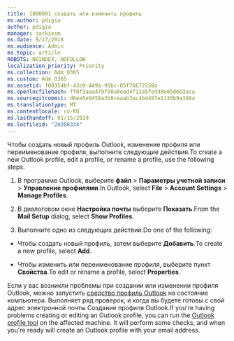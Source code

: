 ```yaml
---
title: 1800001 создать или изменить профиль
ms.author: pdigia
author: pdigia
manager: jackiesm
ms.date: 9/17/2018
ms.audience: Admin
ms.topic: article
ROBOTS: NOINDEX, NOFOLLOW
localization_priority: Priority
ms.collection: Adm_O365
ms.custom: Adm_O365
ms.assetid: f08354bf-43c0-449a-91bc-85f76672550a
ms.openlocfilehash: ff0f3aaa479f98a8ead4f11a5fed40e05d6b3aca
ms.sourcegitcommit: d6ea5e9458a2b8ceaab3ac4bd483e1130b9a398a
ms.translationtype: MT
ms.contentlocale: ru-RU
ms.lasthandoff: 01/15/2019
ms.locfileid: "28308334"
---
```

<span data-ttu-id="ab6d1-102">Чтобы создать новый профиль Outlook, изменение профиля или переименование профиля, выполните следующие действия.</span><span class="sxs-lookup"><span data-stu-id="ab6d1-102">To create a new Outlook profile, edit a profile, or rename a profile, use the following steps.</span></span>
  
1. <span data-ttu-id="ab6d1-103">В программе Outlook, выберите **файл** \> **Параметры учетной записи** \> **Управление профилями**.</span><span class="sxs-lookup"><span data-stu-id="ab6d1-103">In Outlook, select **File** \> **Account Settings** \> **Manage Profiles**.</span></span>
    
2. <span data-ttu-id="ab6d1-104">В диалоговом окне **Настройка почты** выберите **Показать**.</span><span class="sxs-lookup"><span data-stu-id="ab6d1-104">From the **Mail Setup** dialog, select **Show Profiles**.</span></span>
    
3. <span data-ttu-id="ab6d1-105">Выполните одно из следующих действий.</span><span class="sxs-lookup"><span data-stu-id="ab6d1-105">Do one of the following:</span></span>
    
  - <span data-ttu-id="ab6d1-106">Чтобы создать новый профиль, затем выберите **Добавить**.</span><span class="sxs-lookup"><span data-stu-id="ab6d1-106">To create a new profile, select **Add**.</span></span>
    
  - <span data-ttu-id="ab6d1-107">Чтобы изменить или переименование профиля, выберите пункт **Свойства**.</span><span class="sxs-lookup"><span data-stu-id="ab6d1-107">To edit or rename a profile, select **Properties**.</span></span>
    
<span data-ttu-id="ab6d1-p101">Если у вас возникли проблемы при создании или изменении профиля Outlook, можно запустить [средство профиль Outlook](https://aka.ms/SaRA-OutlookSetupProfile) на состояние компьютера. Выполняет ряд проверок, и когда вы будете готовы с свой адрес электронной почты Создание профиля Outlook.</span><span class="sxs-lookup"><span data-stu-id="ab6d1-p101">If you're having problems creating or editing an Outlook profile, you can run the [Outlook profile tool](https://aka.ms/SaRA-OutlookSetupProfile) on the affected machine. It will perform some checks, and when you're ready will create an Outlook profile with your email address.</span></span> 
  

